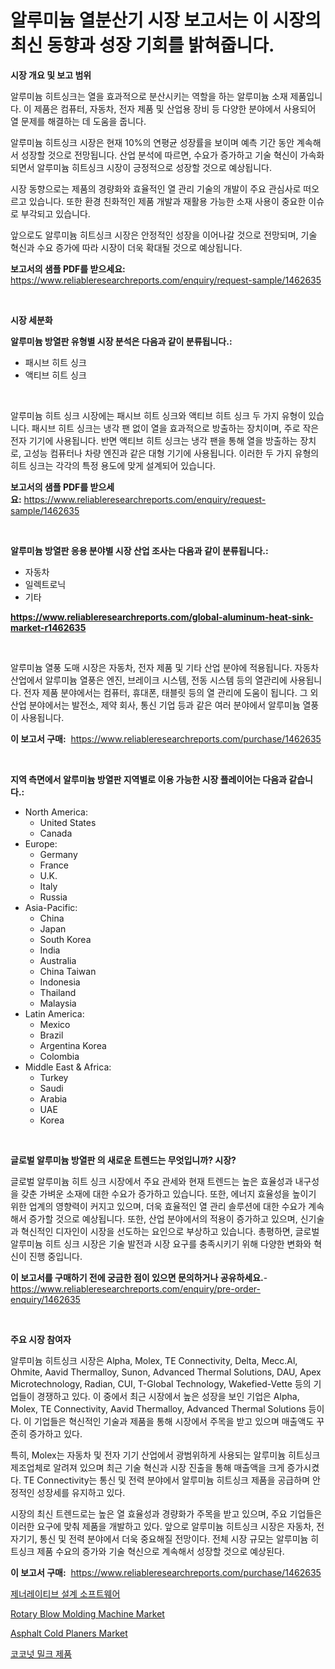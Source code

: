 <p><h1>알루미늄 열분산기 시장 보고서는 이 시장의 최신 동향과 성장 기회를 밝혀줍니다.</h1></p><p><strong>시장 개요 및 보고 범위</strong></p>
<p><p>알루미늄 히트싱크는 열을 효과적으로 분산시키는 역할을 하는 알루미늄 소재 제품입니다. 이 제품은 컴퓨터, 자동차, 전자 제품 및 산업용 장비 등 다양한 분야에서 사용되어 열 문제를 해결하는 데 도움을 줍니다.</p><p>알루미늄 히트싱크 시장은 현재 10%의 연평균 성장률을 보이며 예측 기간 동안 계속해서 성장할 것으로 전망됩니다. 산업 분석에 따르면, 수요가 증가하고 기술 혁신이 가속화되면서 알루미늄 히트싱크 시장이 긍정적으로 성장할 것으로 예상됩니다.</p><p>시장 동향으로는 제품의 경량화와 효율적인 열 관리 기술의 개발이 주요 관심사로 떠오르고 있습니다. 또한 환경 친화적인 제품 개발과 재활용 가능한 소재 사용이 중요한 이슈로 부각되고 있습니다.</p><p>앞으로도 알루미늄 히트싱크 시장은 안정적인 성장을 이어나갈 것으로 전망되며, 기술 혁신과 수요 증가에 따라 시장이 더욱 확대될 것으로 예상됩니다.</p></p>
<p><strong>보고서의 샘플 PDF를 받으세요:</strong> <a href="https://www.reliableresearchreports.com/enquiry/request-sample/1462635">https://www.reliableresearchreports.com/enquiry/request-sample/1462635</a></p>
<p>&nbsp;</p>
<p><strong>시장 세분화</strong></p>
<p><strong>알루미늄 방열판 유형별 시장 분석은 다음과 같이 분류됩니다.:</strong></p>
<p><ul><li>패시브 히트 싱크</li><li>액티브 히트 싱크</li></ul></p>
<p>&nbsp;</p>
<p><p>알루미늄 히트 싱크 시장에는 패시브 히트 싱크와 액티브 히트 싱크 두 가지 유형이 있습니다. 패시브 히트 싱크는 냉각 팬 없이 열을 효과적으로 방출하는 장치이며, 주로 작은 전자 기기에 사용됩니다. 반면 액티브 히트 싱크는 냉각 팬을 통해 열을 방출하는 장치로, 고성능 컴퓨터나 차량 엔진과 같은 대형 기기에 사용됩니다. 이러한 두 가지 유형의 히트 싱크는 각각의 특정 용도에 맞게 설계되어 있습니다.</p></p>
<p><strong>보고서의 샘플 PDF를 받으세요:</strong>&nbsp;<a href="https://www.reliableresearchreports.com/enquiry/request-sample/1462635">https://www.reliableresearchreports.com/enquiry/request-sample/1462635</a></p>
<p>&nbsp;</p>
<p><strong> 알루미늄 방열판 응용 분야별 시장 산업 조사는 다음과 같이 분류됩니다.:</strong></p>
<p><ul><li>자동차</li><li>일렉트로닉</li><li>기타</li></ul></p>
<p><strong><a href="https://www.reliableresearchreports.com/global-aluminum-heat-sink-market-r1462635">https://www.reliableresearchreports.com/global-aluminum-heat-sink-market-r1462635</a></strong></p>
<p>&nbsp;</p>
<p><p>알루미늄 열풍 도매 시장은 자동차, 전자 제품 및 기타 산업 분야에 적용됩니다. 자동차 산업에서 알루미늄 열풍은 엔진, 브레이크 시스템, 전동 시스템 등의 열관리에 사용됩니다. 전자 제품 분야에서는 컴퓨터, 휴대폰, 태블릿 등의 열 관리에 도움이 됩니다. 그 외 산업 분야에서는 발전소, 제약 회사, 통신 기업 등과 같은 여러 분야에서 알루미늄 열풍이 사용됩니다.</p></p>
<p><strong>이 보고서 구매:</strong>&nbsp; <a href="https://www.reliableresearchreports.com/purchase/1462635">https://www.reliableresearchreports.com/purchase/1462635</a></p>
<p>&nbsp;</p>
<p><strong>지역 측면에서 알루미늄 방열판 지역별로 이용 가능한 시장 플레이어는 다음과 같습니다.:</strong></p>
<p><ul>
    <li>
        North America:
        <ul>
            <li>United States</li>
            <li>Canada</li>
        </ul>
    </li>
    <li>
        Europe:
        <ul>
            <li>Germany</li>
            <li>France</li>
            <li>U.K.</li>
            <li>Italy</li>
            <li>Russia</li>
        </ul>
    </li>
    <li>
        Asia-Pacific:
        <ul>
            <li>China</li>
            <li>Japan</li>
            <li>South Korea</li>
            <li>India</li>
            <li>Australia</li>
            <li>China Taiwan</li>
            <li>Indonesia</li>
            <li>Thailand</li>
            <li>Malaysia</li>
        </ul>
    </li>
    <li>
        Latin America:
        <ul>
            <li>Mexico</li>
            <li>Brazil</li>
            <li>Argentina Korea</li>
            <li>Colombia</li>
        </ul>
    </li>
    <li>
        Middle East & Africa:
        <ul>
            <li>Turkey</li>
            <li>Saudi</li>
            <li>Arabia</li>
            <li>UAE</li>
            <li>Korea</li>
        </ul>
    </li>
    </ul></p>
<p>&nbsp;</p>
<p><strong>글로벌 알루미늄 방열판 의 새로운 트렌드는 무엇입니까? 시장?</strong></p>
<p><p>글로벌 알루미늄 히트 싱크 시장에서 주요 관세와 현재 트렌드는 높은 효율성과 내구성을 갖춘 가벼운 소재에 대한 수요가 증가하고 있습니다. 또한, 에너지 효율성을 높이기 위한 업계의 영향력이 커지고 있으며, 더욱 효율적인 열 관리 솔루션에 대한 수요가 계속해서 증가할 것으로 예상됩니다. 또한, 산업 분야에서의 적용이 증가하고 있으며, 신기술과 혁신적인 디자인이 시장을 선도하는 요인으로 부상하고 있습니다. 총평하면, 글로벌 알루미늄 히트 싱크 시장은 기술 발전과 시장 요구를 충족시키기 위해 다양한 변화와 혁신이 진행 중입니다.</p></p>
<p><strong>이 보고서를 구매하기 전에 궁금한 점이 있으면 문의하거나 공유하세요.</strong>- <a href="https://www.reliableresearchreports.com/enquiry/pre-order-enquiry/1462635">https://www.reliableresearchreports.com/enquiry/pre-order-enquiry/1462635</a></p>
<p>&nbsp;</p>
<p><strong>주요 시장 참여자</strong></p>
<p><p>알루미늄 히트싱크 시장은 Alpha, Molex, TE Connectivity, Delta, Mecc.Al, Ohmite, Aavid Thermalloy, Sunon, Advanced Thermal Solutions, DAU, Apex Microtechnology, Radian, CUI, T-Global Technology, Wakefied-Vette 등의 기업들이 경쟁하고 있다. 이 중에서 최근 시장에서 높은 성장을 보인 기업은 Alpha, Molex, TE Connectivity, Aavid Thermalloy, Advanced Thermal Solutions 등이다. 이 기업들은 혁신적인 기술과 제품을 통해 시장에서 주목을 받고 있으며 매출액도 꾸준히 증가하고 있다.</p><p>특히, Molex는 자동차 및 전자 기기 산업에서 광범위하게 사용되는 알루미늄 히트싱크 제조업체로 알려져 있으며 최근 기술 혁신과 시장 진출을 통해 매출액을 크게 증가시켰다. TE Connectivity는 통신 및 전력 분야에서 알루미늄 히트싱크 제품을 공급하며 안정적인 성장세를 유지하고 있다.</p><p>시장의 최신 트렌드로는 높은 열 효율성과 경량화가 주목을 받고 있으며, 주요 기업들은 이러한 요구에 맞춰 제품을 개발하고 있다. 앞으로 알루미늄 히트싱크 시장은 자동차, 전자기기, 통신 및 전력 분야에서 더욱 중요해질 전망이다. 전체 시장 규모는 알루미늄 히트싱크 제품 수요의 증가와 기술 혁신으로 계속해서 성장할 것으로 예상된다.</p></p>
<p><strong>이 보고서 구매:</strong>&nbsp;&nbsp;<a href="https://www.reliableresearchreports.com/purchase/1462635">https://www.reliableresearchreports.com/purchase/1462635</a></p>
<p><p><a href="https://medium.com/@wilsoniehn789562023/%EC%83%9D%EC%84%B1-%EC%84%A4%EA%B3%84-%EC%86%8C%ED%94%84%ED%8A%B8%EC%9B%A8%EC%96%B4-%EC%8B%9C%EC%9E%A5-%EC%9D%B8%EC%82%AC%EC%9D%B4%ED%8A%B8-%EC%8B%9C%EC%9E%A5-%EB%8F%99%ED%96%A5-%EC%84%B1%EC%9E%A5%EB%A5%A0-2024%EB%85%84%EB%B6%80%ED%84%B0-2031%EB%85%84%EA%B9%8C%EC%A7%80-%EC%98%88%EC%B8%A1%EB%90%98%EB%8A%94-%EC%84%B1%EC%9E%A5%EB%A5%A0-a9ab91f9a05b">제너레이티브 설계 소프트웨어</a></p><p><a href="https://github.com/NorbertYates/Market-Research-Report-List-4/blob/main/rotary-blow-molding-machine-market.md">Rotary Blow Molding Machine Market</a></p><p><a href="https://github.com/prosalinda88/Market-Research-Report-List-4/blob/main/asphalt-cold-planers-market.md">Asphalt Cold Planers Market</a></p><p><a href="https://medium.com/@mekhirenner_87471/%EC%BD%94%EC%BD%94%EB%84%9B-%EB%B0%80%ED%81%AC-%EC%A0%9C%ED%92%88-%EC%8B%9C%EC%9E%A5-%EB%B3%B4%EA%B3%A0%EC%84%9C%EB%8A%94-%EC%9D%B4-%EC%8B%9C%EC%9E%A5%EC%9D%98-%EC%B5%9C%EC%8B%A0-%ED%8A%B8%EB%A0%8C%EB%93%9C%EC%99%80-%EC%84%B1%EC%9E%A5-%EA%B8%B0%ED%9A%8C%EB%A5%BC-%EB%B0%9D%ED%98%80%EC%A4%8D%EB%8B%88%EB%8B%A4-d5fd27b02197">코코넛 밀크 제품</a></p></p>